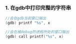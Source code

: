 ### 1. 在gdb中打印完整的字符串

``` c
//会在gdb当前窗口输出
(gdb) printf "%s", x

//会在被debug的进程所处的窗口输出
(gdb) call printf("%s", x)
```
